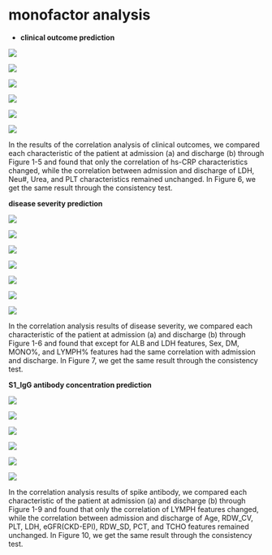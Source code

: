 # monofactor analysis

- **clinical outcome prediction**

![](https://github.com/OmaZio2/covid-19-coding/blob/master/monofactor%20analysis/clinical_LDH.png)

![](https://github.com/OmaZio2/covid-19-coding/blob/master/monofactor%20analysis/clinical_Neu%23.png)

![](https://github.com/OmaZio2/covid-19-coding/blob/master/monofactor%20analysis/clinical_hs-CRP.png)

![](https://github.com/OmaZio2/covid-19-coding/blob/master/monofactor%20analysis/clinical_Urea.png)

![](https://github.com/OmaZio2/covid-19-coding/blob/master/monofactor%20analysis/clinical_PLT.png)

![](https://github.com/OmaZio2/covid-19-coding/blob/master/monofactor%20analysis/clinical_outrate.png)

   In the results of the correlation analysis of clinical outcomes, we compared each characteristic of the patient at admission (a) and discharge (b) through Figure 1-5 and found that only 
 the correlation of hs-CRP characteristics changed, while the correlation between admission and discharge of LDH, Neu#, Urea, and PLT characteristics remained unchanged. In Figure 6, we 
 get the same result through the consistency test.


**disease severity prediction**

![](https://github.com/OmaZio2/covid-19-coding/blob/master/monofactor%20analysis/Severity_with_wbound/sex.png)

![](https://github.com/OmaZio2/covid-19-coding/blob/master/monofactor%20analysis/Severity_with_wbound/DM.png)

![](https://github.com/OmaZio2/covid-19-coding/blob/master/monofactor%20analysis/Severity_with_wbound/LYM.png)

![](https://github.com/OmaZio2/covid-19-coding/blob/master/monofactor%20analysis/Severity_with_wbound/ALB.png)

![](https://github.com/OmaZio2/covid-19-coding/blob/master/monofactor%20analysis/Severity_with_wbound/MONO.png)

![](https://github.com/OmaZio2/covid-19-coding/blob/master/monofactor%20analysis/Severity_with_wbound/LDH.png)

![](https://github.com/OmaZio2/covid-19-coding/blob/master/monofactor%20analysis/Severity_with_wbound/severity_outrate.png)

   In the correlation analysis results of disease severity, we compared each characteristic of the patient at admission (a) and discharge (b) through Figure 1-6 and found that except for 
ALB and LDH features, Sex, DM, MONO%, and LYMPH% features had the same correlation with admission and discharge. In Figure 7, we get the same result through the consistency test.

**S1_IgG antibody concentration prediction**

![](https://github.com/OmaZio2/covid-19-coding/blob/master/monofactor%20analysis/S1_IgG_with_wbound/fig1%262.png)

![](https://github.com/OmaZio2/covid-19-coding/blob/master/monofactor%20analysis/S1_IgG_with_wbound/fig3%264.png)

![](https://github.com/OmaZio2/covid-19-coding/blob/master/monofactor%20analysis/S1_IgG_with_wbound/fig5%266.png)

![](https://github.com/OmaZio2/covid-19-coding/blob/master/monofactor%20analysis/S1_IgG_with_wbound/fig7%268.png)

![](https://github.com/OmaZio2/covid-19-coding/blob/master/monofactor%20analysis/S1_IgG_with_wbound/fig9.png)

![](https://github.com/OmaZio2/covid-19-coding/blob/master/monofactor%20analysis/S1_IgG_with_wbound/fig10.png)

   In the correlation analysis results of spike antibody, we compared each characteristic of the patient at admission (a) and discharge (b) through Figure 1-9 and found that only the correlation of LYMPH features changed, while the correlation between admission and discharge of Age, RDW_CV, PLT, LDH, eGFR(CKD-EPI), RDW_SD, PCT, and TCHO features remained unchanged. In Figure 10, we get the same result through the consistency test.
